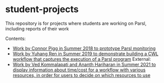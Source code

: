 # student-projects

This repository is for projects where students are working on Parsl, including reports of their work

Contents: 
* [Work by Connor Pigg in Summer 2018 to prototype Parsl monitoring](2018-summer-connor-monitoring)
* [Work by Yuhang Ren in Summer 2019 to demonstrate building a CWL workflow that captures the execution of a Parsl program](2019-summer-Parsl-to-CWL)
External:
* [Work by Ved Kommalapati and Ananth Hariharan in Summer 2021 to display information about time/cost for a workflow with various resources, in order for users to decide on which resources to use](https://github.com/kommav/Parsl-Project)
